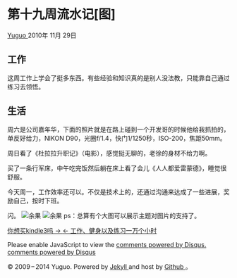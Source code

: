 #  第十九周流水记[图]

[ Yuguo ](http://yuguo.us) 2010年 11月 29日

##  工作

这周工作上学会了挺多东西。有些经验和知识真的是别人没法教，只能靠自己通过练习去领悟。

##  生活

周六是公司嘉年华，下面的照片就是在路上碰到一个开发哥的时候他给我抓拍的，单反好给力，NIKON
D90，光圈f/1.4，快门1/1250秒，ISO-200，焦距50mm。

周日看了《杜拉拉升职记》（电影），感觉挺无聊的，老徐的身材不给力啊。

买了一条行军床，中午吃完饭然后躺在床上看了会儿《人人都爱雷蒙德》，睡觉很舒服。

今天周一，工作效率还可以。不仅是技术上的，还通过沟通来达成了一些进展，奖励自己，按时下班。

闪。 ![余果](http://yuguo.us/files/2010/11/DSC_0050.jpg)
![余果](http://yuguo.us/files/2010/11/IMG_5604.jpg) ps：总算有个大图可以展示主题对图片的支持了。

[ 你想买kindle3吗 → ](/weblog/so-you-wanna-buy-a-kindle3/) [ ← 工作、健身以及练习一万个小时
](/weblog/work-workout-and-practice-10000-hours/)

Please enable JavaScript to view the [ comments powered by Disqus.
](http://disqus.com/?ref_noscript) [ comments powered by  Disqus
](http://disqus.com)

© 2009 – 2014 Yuguo. Powered by [ Jekyll ](https://github.com/mojombo/jekyll)
and host by [ Github ](https://github.com/yuguo) 。

